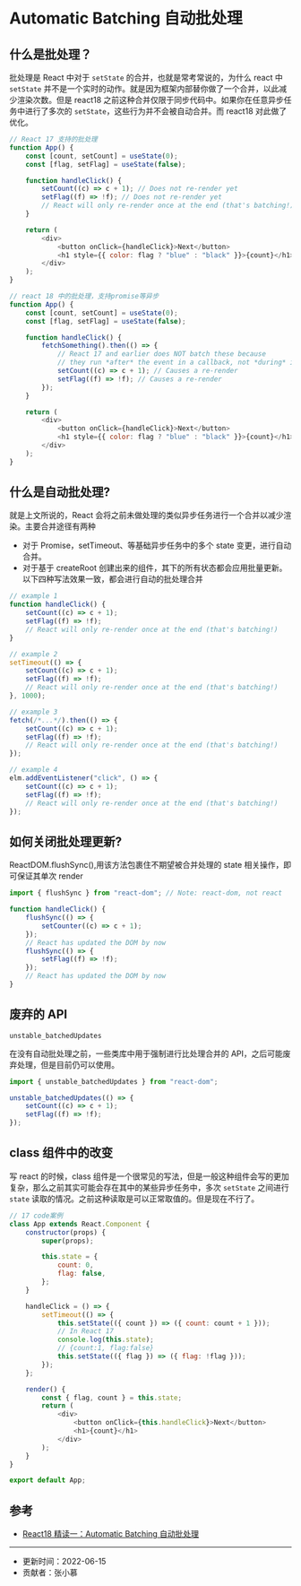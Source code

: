 # Automatic Batching 自动批处理

## 什么是批处理？

批处理是 React 中对于 `setState` 的合并，也就是常考常说的，为什么 react 中 `setState` 并不是一个实时的动作。就是因为框架内部替你做了一个合并，以此减少渲染次数。但是 react18 之前这种合并仅限于同步代码中。如果你在任意异步任务中进行了多次的 `setState`，这些行为并不会被自动合并。而 react18 对此做了优化。

```JavaScript
// React 17 支持的批处理
function App() {
    const [count, setCount] = useState(0);
    const [flag, setFlag] = useState(false);

    function handleClick() {
        setCount((c) => c + 1); // Does not re-render yet
        setFlag((f) => !f); // Does not re-render yet
        // React will only re-render once at the end (that's batching!)
    }

    return (
        <div>
            <button onClick={handleClick}>Next</button>
            <h1 style={{ color: flag ? "blue" : "black" }}>{count}</h1>
        </div>
    );
}

// react 18 中的批处理，支持promise等异步
function App() {
    const [count, setCount] = useState(0);
    const [flag, setFlag] = useState(false);

    function handleClick() {
        fetchSomething().then(() => {
            // React 17 and earlier does NOT batch these because
            // they run *after* the event in a callback, not *during* it
            setCount((c) => c + 1); // Causes a re-render
            setFlag((f) => !f); // Causes a re-render
        });
    }

    return (
        <div>
            <button onClick={handleClick}>Next</button>
            <h1 style={{ color: flag ? "blue" : "black" }}>{count}</h1>
        </div>
    );
}
```

## 什么是自动批处理?

就是上文所说的，React 会将之前未做处理的类似异步任务进行一个合并以减少渲染。主要合并途径有两种

- 对于 Promise，setTimeout、等基础异步任务中的多个 state 变更，进行自动合并。
- 对于基于 createRoot 创建出来的组件，其下的所有状态都会应用批量更新。
  以下四种写法效果一致，都会进行自动的批处理合并

```JavaScript
// example 1
function handleClick() {
    setCount((c) => c + 1);
    setFlag((f) => !f);
    // React will only re-render once at the end (that's batching!)
}

// example 2
setTimeout(() => {
    setCount((c) => c + 1);
    setFlag((f) => !f);
    // React will only re-render once at the end (that's batching!)
}, 1000);

// example 3
fetch(/*...*/).then(() => {
    setCount((c) => c + 1);
    setFlag((f) => !f);
    // React will only re-render once at the end (that's batching!)
});

// example 4
elm.addEventListener("click", () => {
    setCount((c) => c + 1);
    setFlag((f) => !f);
    // React will only re-render once at the end (that's batching!)
});
```

## 如何关闭批处理更新?

ReactDOM.flushSync(),用该方法包裹住不期望被合并处理的 state 相关操作，即可保证其单次 render

```JavaScript
import { flushSync } from "react-dom"; // Note: react-dom, not react

function handleClick() {
    flushSync(() => {
        setCounter((c) => c + 1);
    });
    // React has updated the DOM by now
    flushSync(() => {
        setFlag((f) => !f);
    });
    // React has updated the DOM by now
}
```

## 废弃的 API

```
unstable_batchedUpdates
```

在没有自动批处理之前，一些类库中用于强制进行比处理合并的 API，之后可能废弃处理，但是目前仍可以使用。

```JavaScript
import { unstable_batchedUpdates } from "react-dom";

unstable_batchedUpdates(() => {
    setCount((c) => c + 1);
    setFlag((f) => !f);
});
```

## class 组件中的改变

写 react 的时候，class 组件是一个很常见的写法，但是一般这种组件会写的更加复杂，那么之前其实可能会存在其中的某些异步任务中，多次 `setState` 之间进行 `state` 读取的情况。之前这种读取是可以正常取值的。但是现在不行了。

```javaScript
// 17 code案例
class App extends React.Component {
    constructor(props) {
        super(props);

        this.state = {
            count: 0,
            flag: false,
        };
    }

    handleClick = () => {
        setTimeout(() => {
            this.setState(({ count }) => ({ count: count + 1 }));
            // In React 17
            console.log(this.state);
            // {count:1, flag:false}
            this.setState(({ flag }) => ({ flag: !flag }));
        });
    };

    render() {
        const { flag, count } = this.state;
        return (
            <div>
                <button onClick={this.handleClick}>Next</button>
                <h1>{count}</h1>
            </div>
        );
    }
}

export default App;
```

## 参考

- [React18 精读一：Automatic Batching 自动批处理](https://zhuanlan.zhihu.com/p/523683561)

---

- 更新时间：2022-06-15
- 贡献者：张小慕
